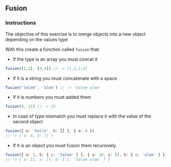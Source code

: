 ## Fusion

### Instructions

The objective of this exercise is to merge objects into a new object depending on the values type

With this create a function called `fusion` that:

- If the type is an array you must concat it

```js
fusion([1,2], [3,4]) // -> [1,2,3,4]
``` 

- If it is a string you must concatenate with a space

```js
fusion('Salem', 'alem') // -> 'Salem alem'
``` 

- If it is numbers you must added them

```js
fusion(4, 11) // -> 15
```

- In case of type mismatch you must replace it with the value of the second object

```js
fusion({ a: 'hello', b: [] }, { a: 4 })
// -> { a: 4, b: [] }
```

- If it is an object you must fusion them recursively

```js
fusion({ a: 1, b: { c: 'Salem' } }, { a: 10, x: [], b: { c: 'alem' } })
// -> { a: 11, x: [], b: { c: 'Salem alem' } }
```
